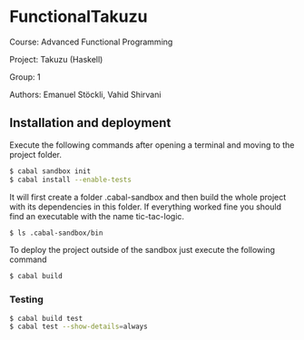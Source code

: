 FunctionalTakuzu
================
Course: Advanced Functional Programming

Project: Takuzu (Haskell)

Group: 1

Authors: Emanuel Stöckli, Vahid Shirvani

## Installation and deployment

Execute the following commands after opening a terminal and moving to the project folder.

```bash 
$ cabal sandbox init 
$ cabal install --enable-tests
```

It will first create a folder .cabal-sandbox and then build the whole project with its dependencies in this folder.
If everything worked fine you should find an executable with the name tic-tac-logic.

```bash 
$ ls .cabal-sandbox/bin
```

To deploy the project outside of the sandbox just execute the following command 

```bash 
$ cabal build
```

### Testing

```bash 
$ cabal build test
$ cabal test --show-details=always
```
